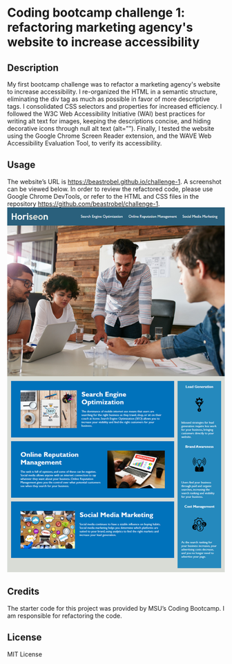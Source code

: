 # Coding bootcamp challenge 1: refactoring marketing agency's website to increase accessibility

## Description

My first bootcamp challenge was to refactor a marketing agency's website to increase accessibility. I re-organized the HTML in a semantic structure, eliminating the div tag as much as possible in favor of more descriptive tags. I consolidated CSS selectors and properties for increased efficiency. I followed the W3C Web Accessibility Initiative (WAI) best practices for writing alt text for images, keeping the descriptions concise, and hiding decorative icons through null alt text (alt=””). Finally, I tested the website using the Google Chrome Screen Reader extension, and the WAVE Web Accessibility Evaluation Tool, to verify its accessibility.

## Usage

The website’s URL is https://beastrobel.github.io/challenge-1. A screenshot can be viewed below. In order to review the refactored code, please use Google Chrome DevTools, or refer to the HTML and CSS files in the repository https://github.com/beastrobel/challenge-1.
![screenshot of website](./assets/01-html-css-git-homework-demo.png)

## Credits

The starter code for this project was provided by MSU’s Coding Bootcamp. I am responsible for refactoring the code.

## License

MIT License
